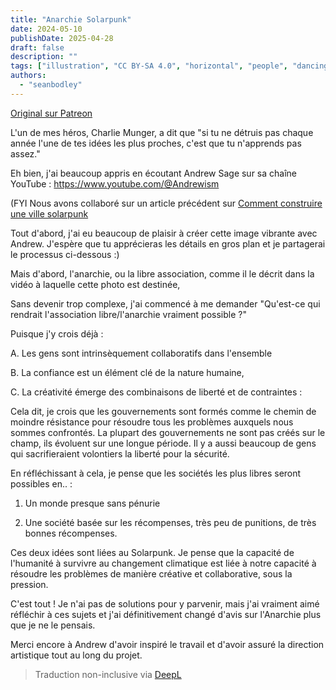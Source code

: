 ```yaml
---
title: "Anarchie Solarpunk"
date: 2024-05-10
publishDate: 2025-04-28
draft: false
description: ""
tags: ["illustration", "CC BY-SA 4.0", "horizontal", "people", "dancing", "music", "food"]
authors:
  - "seanbodley"
---
```


[Original sur Patreon](https://www.patreon.com/posts/solarpunk-with-103968472)

L'un de mes héros, Charlie Munger, a dit que "si tu ne détruis pas chaque année l'une de tes idées les plus proches, c'est que tu n'apprends pas assez."

Eh bien, j'ai beaucoup appris en écoutant Andrew Sage sur sa chaîne YouTube : https://www.youtube.com/@Andrewism

(FYI Nous avons collaboré sur un article précédent sur [Comment construire une ville solarpunk](/fr/art/sean-bodley-solarpunk-city/)

Tout d'abord, j'ai eu beaucoup de plaisir à créer cette image vibrante avec Andrew. J'espère que tu apprécieras les détails en gros plan et je partagerai le processus ci-dessous :)

Mais d'abord, l'anarchie, ou la libre association, comme il le décrit dans la vidéo à laquelle cette photo est destinée,

Sans devenir trop complexe, j'ai commencé à me demander "Qu'est-ce qui rendrait l'association libre/l'anarchie vraiment possible ?"

Puisque j'y crois déjà :

A. Les gens sont intrinsèquement collaboratifs dans l'ensemble

B. La confiance est un élément clé de la nature humaine,

C. La créativité émerge des combinaisons de liberté et de contraintes :

Cela dit, je crois que les gouvernements sont formés comme le chemin de moindre résistance pour résoudre tous les problèmes auxquels nous sommes confrontés. La plupart des gouvernements ne sont pas créés sur le champ, ils évoluent sur une longue période. Il y a aussi beaucoup de gens qui sacrifieraient volontiers la liberté pour la sécurité.

En réfléchissant à cela, je pense que les sociétés les plus libres seront possibles en.. :

1. Un monde presque sans pénurie

2. Une société basée sur les récompenses, très peu de punitions, de très bonnes récompenses.

Ces deux idées sont liées au Solarpunk. Je pense que la capacité de l'humanité à survivre au changement climatique est liée à notre capacité à résoudre les problèmes de manière créative et collaborative, sous la pression.

C'est tout ! Je n'ai pas de solutions pour y parvenir, mais j'ai vraiment aimé réfléchir à ces sujets et j'ai définitivement changé d'avis sur l'Anarchie plus que je ne le pensais.

Merci encore à Andrew d'avoir inspiré le travail et d'avoir assuré la direction artistique tout au long du projet.


> Traduction non-inclusive via [DeepL](https://www.deepl.com/translator)
